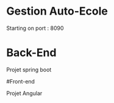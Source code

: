 # Gestion Auto-Ecole

Starting on port : 8090

# Back-End

Projet spring boot

#Front-end

Projet Angular
